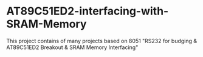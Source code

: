 # AT89C51ED2-interfacing-with-SRAM-Memory
This project contains of many projects based on 8051 "RS232 for budging &amp; AT89C51ED2 Breakout &amp; SRAM Memory Interfacing"
